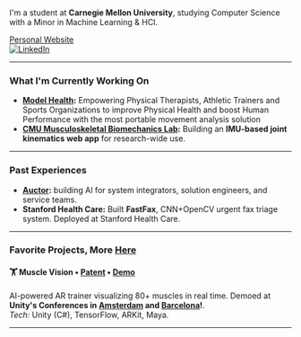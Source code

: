 ### 

I'm a student at **Carnegie Mellon University**, studying Computer Science with a Minor in Machine Learning & HCI.  

[Personal Website](https://www.juliannth.com)  
[![LinkedIn](https://img.shields.io/badge/LinkedIn-0077B5?style=flat&logo=linkedin&logoColor=white)](https://www.linkedin.com/in/JulianNTH/)

---

### What I'm Currently Working On

* **[Model Health](https://www.modelhealth.io/):** Empowering Physical Therapists, Athletic Trainers and Sports Organizations to improve Physical Health and boost Human Performance with the most portable movement analysis solution
* **[CMU Musculoskeletal Biomechanics Lab](https://www.meche.engineering.cmu.edu/faculty/halilaj-musculoskeletal-biomechanics-lab.html):** Building an **IMU-based joint kinematics web app** for research-wide use.

---

### Past Experiences
* **[Auctor](https://www.getauctor.com/):** building AI for system integrators, solution engineers, and service teams.
* **Stanford Health Care:** Built **FastFax**, CNN+OpenCV urgent fax triage system. Deployed at Stanford Health Care. 

---

### Favorite Projects, More [Here](https://www.juliannth.com/#projects)

#### 🏋️ Muscle Vision • [Patent](https://patentcenter.uspto.gov/applications/18388931) • [Demo](https://www.youtube.com/watch?si=SeSNCDidjBbocxI-&t=1670&v=VSEk5gc-q_g&feature=youtu.be) 
AI-powered AR trainer visualizing 80+ muscles in real time. Demoed at **Unity's Conferences in [Amsterdam](https://www.youtube.com/watch?v=8ZIdejTiXAE&t=2894s) and [Barcelona](https://www.youtube.com/watch?v=okSYmGrPBDE&t=28s)!**.  
*Tech:* Unity (C#), TensorFlow, ARKit, Maya.  

---

